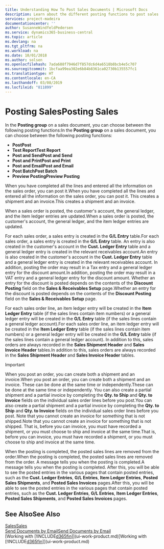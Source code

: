 ```yaml
---
title: Understanding How To Post Sales Documents | Microsoft Docs
description: Learn about the different posting functions to post sales documents.
services: project-madeira
documentationcenter: ''
author: SusanneWindfeldPedersen
ms.service: dynamics365-business-central
ms.topic: article
ms.devlang: na
ms.tgt_pltfrm: na
ms.workload: na
ms.date: 10/01/2018
ms.author: solsen
ms.openlocfilehash: 7ada688f7946d7f857dc6d4a6518b8bcb4e5c707
ms.sourcegitcommit: 1bcfaa99ea302e6b84b8361ca02730b135557fc1
ms.translationtype: HT
ms.contentlocale: en-CA
ms.lasthandoff: 03/08/2019
ms.locfileid: "811899"
---
```

# <a name="posting-sales"></a><span data-ttu-id="fce23-103">Posting Sales</span><span class="sxs-lookup"><span data-stu-id="fce23-103">Posting Sales</span></span>
<span data-ttu-id="fce23-104">In the **Posting group** on a sales document, you can choose between the following posting functions:</span><span class="sxs-lookup"><span data-stu-id="fce23-104">In the **Posting group** on a sales document, you can choose between the following posting functions:</span></span>

* <span data-ttu-id="fce23-105">**Post**</span><span class="sxs-lookup"><span data-stu-id="fce23-105">**Post**</span></span>
* <span data-ttu-id="fce23-106">**Test Report**</span><span class="sxs-lookup"><span data-stu-id="fce23-106">**Test Report**</span></span>
* <span data-ttu-id="fce23-107">**Post and Send**</span><span class="sxs-lookup"><span data-stu-id="fce23-107">**Post and Send**</span></span>
* <span data-ttu-id="fce23-108">**Post and Print**</span><span class="sxs-lookup"><span data-stu-id="fce23-108">**Post and Print**</span></span>
* <span data-ttu-id="fce23-109">**Post and Email**</span><span class="sxs-lookup"><span data-stu-id="fce23-109">**Post and Email**</span></span>
* <span data-ttu-id="fce23-110">**Post Batch**</span><span class="sxs-lookup"><span data-stu-id="fce23-110">**Post Batch**</span></span>
* <span data-ttu-id="fce23-111">**Preview Posting**</span><span class="sxs-lookup"><span data-stu-id="fce23-111">**Preview Posting**</span></span>

<span data-ttu-id="fce23-112">When you have completed all the lines and entered all the information on the sales order, you can post it.</span><span class="sxs-lookup"><span data-stu-id="fce23-112">When you have completed all the lines and entered all the information on the sales order, you can post it.</span></span> <span data-ttu-id="fce23-113">This creates a shipment and an invoice.</span><span class="sxs-lookup"><span data-stu-id="fce23-113">This creates a shipment and an invoice.</span></span>

<span data-ttu-id="fce23-114">When a sales order is posted, the customer's account, the general ledger, and the item ledger entries are updated.</span><span class="sxs-lookup"><span data-stu-id="fce23-114">When a sales order is posted, the customer's account, the general ledger, and the item ledger entries are updated.</span></span>

<span data-ttu-id="fce23-115">For each sales order, a sales entry is created in the **G/L Entry** table.</span><span class="sxs-lookup"><span data-stu-id="fce23-115">For each sales order, a sales entry is created in the **G/L Entry** table.</span></span> <span data-ttu-id="fce23-116">An entry is also created in the customer's account in the **Cust. Ledger Entry** table and a general ledger entry is created in the relevant receivables account.</span><span class="sxs-lookup"><span data-stu-id="fce23-116">An entry is also created in the customer's account in the **Cust. Ledger Entry** table and a general ledger entry is created in the relevant receivables account.</span></span> <span data-ttu-id="fce23-117">In addition, posting the order may result in a Tax entry and a general ledger entry for the discount amount.</span><span class="sxs-lookup"><span data-stu-id="fce23-117">In addition, posting the order may result in a VAT entry and a general ledger entry for the discount amount.</span></span> <span data-ttu-id="fce23-118">Whether an entry for the discount is posted depends on the contents of the **Discount Posting** field on the **Sales & Receivables Setup** page.</span><span class="sxs-lookup"><span data-stu-id="fce23-118">Whether an entry for the discount is posted depends on the contents of the **Discount Posting** field on the **Sales & Receivables Setup** page.</span></span>

<span data-ttu-id="fce23-119">For each sales order line, an item ledger entry will be created in the **Item Ledger Entry** table (if the sales lines contain item numbers) or a general ledger entry will be created in the **G/L Entry** table (if the sales lines contain a general ledger account).</span><span class="sxs-lookup"><span data-stu-id="fce23-119">For each sales order line, an item ledger entry will be created in the **Item Ledger Entry** table (if the sales lines contain item numbers) or a general ledger entry will be created in the **G/L Entry** table (if the sales lines contain a general ledger account).</span></span> <span data-ttu-id="fce23-120">In addition to this, sales orders are always recorded in the **Sales Shipment Header** and **Sales Invoice Header** tables.</span><span class="sxs-lookup"><span data-stu-id="fce23-120">In addition to this, sales orders are always recorded in the **Sales Shipment Header** and **Sales Invoice Header** tables.</span></span>

> [!IMPORTANT]  
>   <span data-ttu-id="fce23-121">When you post an order, you can create both a shipment and an invoice.</span><span class="sxs-lookup"><span data-stu-id="fce23-121">When you post an order, you can create both a shipment and an invoice.</span></span> <span data-ttu-id="fce23-122">These can be done at the same time or independently.</span><span class="sxs-lookup"><span data-stu-id="fce23-122">These can be done at the same time or independently.</span></span> <span data-ttu-id="fce23-123">You can also create a partial shipment and a partial invoice by completing the **Qty. to Ship** and **Qty. to Invoice** fields on the individual sales order lines before you post.</span><span class="sxs-lookup"><span data-stu-id="fce23-123">You can also create a partial shipment and a partial invoice by completing the **Qty. to Ship** and **Qty. to Invoice** fields on the individual sales order lines before you post.</span></span> <span data-ttu-id="fce23-124">Note that you cannot create an invoice for something that is not shipped.</span><span class="sxs-lookup"><span data-stu-id="fce23-124">Note that you cannot create an invoice for something that is not shipped.</span></span> <span data-ttu-id="fce23-125">That is, before you can invoice, you must have recorded a shipment, or you must choose to ship and invoice at the same time.</span><span class="sxs-lookup"><span data-stu-id="fce23-125">That is, before you can invoice, you must have recorded a shipment, or you must choose to ship and invoice at the same time.</span></span>

<span data-ttu-id="fce23-126">When the posting is completed, the posted sales lines are removed from the order.</span><span class="sxs-lookup"><span data-stu-id="fce23-126">When the posting is completed, the posted sales lines are removed from the order.</span></span> <span data-ttu-id="fce23-127">A message tells you when the posting is completed.</span><span class="sxs-lookup"><span data-stu-id="fce23-127">A message tells you when the posting is completed.</span></span> <span data-ttu-id="fce23-128">After this, you will be able to see the posted entries in the various pages that contain posted entries, such as the **Cust. Ledger Entries**, **G/L Entries**, **Item Ledger Entries**, **Posted Sales Shipments**, and **Posted Sales Invoices** pages.</span><span class="sxs-lookup"><span data-stu-id="fce23-128">After this, you will be able to see the posted entries in the various pages that contain posted entries, such as the **Cust. Ledger Entries**, **G/L Entries**, **Item Ledger Entries**, **Posted Sales Shipments**, and **Posted Sales Invoices** pages.</span></span>

## <a name="see-also"></a><span data-ttu-id="fce23-129">See Also</span><span class="sxs-lookup"><span data-stu-id="fce23-129">See Also</span></span>
[<span data-ttu-id="fce23-130">Sales</span><span class="sxs-lookup"><span data-stu-id="fce23-130">Sales</span></span>](sales-manage-sales.md)  
[<span data-ttu-id="fce23-131">Send Documents by Email</span><span class="sxs-lookup"><span data-stu-id="fce23-131">Send Documents by Email</span></span>](ui-how-send-documents-email.md)  
<span data-ttu-id="fce23-132">[Working with [!INCLUDE[d365fin](includes/d365fin_md.md)]](ui-work-product.md)</span><span class="sxs-lookup"><span data-stu-id="fce23-132">[Working with [!INCLUDE[d365fin](includes/d365fin_md.md)]](ui-work-product.md)</span></span>

